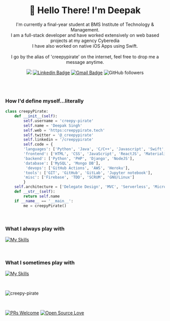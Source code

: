 <h1 align="center">🤠 Hello There! I'm Deepak</h1>

<p align="center">
I'm currently a final-year student at BMS Institute of Technology & Management. </br> 
I am a full-stack developer and have worked extensively on web based projects at my agency Cyberedia</br>
I have also worked on native iOS Apps using Swift. </br>
</br>
I go by the alias of 'creepypirate' on the internet, feel free to drop me a message anytime.
</p>


<div align="center">

![](https://komarev.com/ghpvc/?username=creepy-pirate&color=green)
  [![Linkedin Badge](https://img.shields.io/badge/-creepypirate-blue?style=flat-square&logo=Linkedin&logoColor=white&link=https://www.linkedin.com/in/creepypirate/)](https://www.linkedin.com/in/creepypirate/)
  [![Gmail Badge](https://img.shields.io/badge/-dv72276@gmail.com-c14438?style=flat-square&logo=Gmail&logoColor=white&link=mailto:dv72276@gmail.com)](mailto:dv72276@gmail.com)
![GitHub followers](https://img.shields.io/github/followers/creepy-pirate?style=social)
</div>
<br>


</br>
<h3>How I'd define myself...literally</h3>

```python	
class creepyPirate:
	def __init__(self):
		self.username = 'creepy-pirate'
		self.name = 'Deepak Singh'
		self.web = 'https:creepypirate.tech'
		self.twitter = '@_creepypirate'
		self.linkedin = '/creepypirate'
		self.code = {
		'languages': ['Python', 'Java', 'C/C++', 'Javascript', 'Swift', 'PHP', 'Bash'],
		'frontend': ['HTML', 'CSS', 'JavaScript', 'ReactJS', 'Materialize', 'Bootstrap', 'TailWindCSS'],
		'backend': ['Python', 'PHP', 'Django', 'NodeJS'],
		'database': ['MySQL', 'Mongo DB'],
		 'devops': ['GitHub Actions', 'AWS', 'Heroku'],
		'tools': ['GIT', 'GitHub', 'GitLab', 'Jupyter notebook'],
		'misc': ['Firebase', 'TDD', 'SCRUM', 'GNU/Linux']
		}
	self.architecture = ['Delegate Design', 'MVC', 'Serverless', 'Microservices']
	def __str__(self):
		return self.name
	if __name__ == '__main__':
		me = creepyPirate()	
```
</br>

### What I always play with
[![My Skills](https://skills.thijs.gg/icons?i=html,css,bootstrap,js,py,java,swift,mysql,react,django,heroku)](https://skills.thijs.gg)

</br>

### What I sometimes play with
[![My Skills](https://skills.thijs.gg/icons?i=c,nodejs,mongodb,php,tailwind,firebase,aws,bash)](https://skills.thijs.gg)

</br>

<p><img align="center" src="https://github-readme-streak-stats.herokuapp.com/?user=creepy-pirate&" alt="creepy-pirate" /></p>

</br>


[![PRs Welcome](https://img.shields.io/badge/PRs-welcome-brightgreen.svg?style=flat&logo=github)](https://github.com/creepy-pirate) [![Open Source Love](https://badges.frapsoft.com/os/v2/open-source.svg?v=103)](https://github.com/creepy-pirate)
